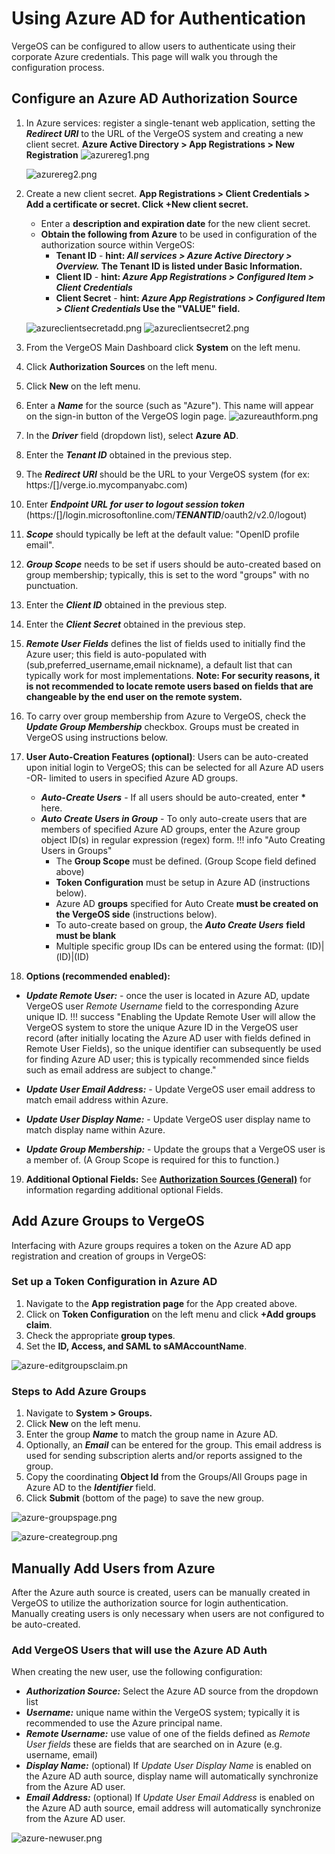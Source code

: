 
# Using Azure AD for Authentication

VergeOS can be configured to allow users to authenticate using their corporate Azure credentials. This page will walk you through the configuration process.

## Configure an Azure AD Authorization Source

1. In Azure services: register a single-tenant web application, setting the ***Redirect URI*** to the URL of the VergeOS system and creating a new client secret. **Azure Active Directory > App Registrations > New Registration**
    ![azurereg1.png](/product-guide/screenshots/azurereg1.png)

    ![azurereg2.png](/product-guide/screenshots/azurereg2.png)

2. Create a new client secret. **App Registrations > Client Credentials > Add a certificate or secret. Click +New client secret.**
   - Enter a **description and expiration date** for the new client secret.
   - **Obtain the following from Azure** to be used in configuration of the authorization source within VergeOS:
       - **Tenant ID** - **hint: *All services > Azure Active Directory > Overview.* The Tenant ID is listed under Basic Information.**
       - **Client ID** - **hint: *Azure App Registrations > Configured Item > Client Credentials***
       - **Client Secret** - **hint: *Azure App Registrations > Configured Item > Client Credentials* Use the "VALUE" field.**

    ![azureclientsecretadd.png](/product-guide/screenshots/azureclientsecretadd.png)
    ![azureclientsecret2.png](/product-guide/screenshots/azureclientsecret2.png)

3. From the VergeOS Main Dashboard click **System** on the left menu.
4. Click **Authorization Sources** on the left menu.
5. Click **New** on the left menu.
6. Enter a ***Name*** for the source (such as "Azure"). This name will appear on the sign-in button of the VergeOS login page.
    ![azureauthform.png](/product-guide/screenshots/azureauthform.png)

7. In the ***Driver*** field (dropdown list), select **Azure AD**.
8. Enter the ***Tenant ID*** obtained in the previous step.
9. The ***Redirect URI*** should be the URL to your VergeOS system
(for ex: https:/[]/verge.io.mycompanyabc.com)
10. Enter ***Endpoint URL for user to logout session token***
(https:/[]/login.microsoftonline.com/***TENANTID***/oauth2/v2.0/logout)
11. ***Scope*** should typically be left at the default value: "OpenID profile email".
12. ***Group Scope*** needs to be set if users should be auto-created based on group membership; typically, this is set to the word "groups" with no punctuation.
13. Enter the ***Client ID*** obtained in the previous step.
14. Enter the ***Client Secret*** obtained in the previous step.
15. ***Remote User Fields*** defines the list of fields used to initially find the Azure user; this field is auto-populated with (sub,preferred_username,email nickname), a default list that can typically work for most implementations. **Note: For security reasons, it is not recommended to locate remote users based on fields that are changeable by the end user on the remote system.**
16. To carry over group membership from Azure to VergeOS, check the ***Update Group Membership*** checkbox. Groups must be created in VergeOS using instructions below.
17. **User Auto-Creation Features (optional)**: Users can be auto-created upon initial login to VergeOS; this can be selected for all Azure AD users -OR- limited to users in specified Azure AD groups.
    - ***Auto-Create Users*** - If all users should be auto-created, enter **\*** here.
    - ***Auto Create Users in Group*** - To only auto-create users that are members of specified Azure AD groups, enter the Azure group object ID(s) in regular expression (regex) form.
!!! info "Auto Creating Users in Groups"
      - The **Group Scope** must be defined. (Group Scope field defined above)
      - **Token Configuration** must be setup in Azure AD (instructions below).
      - Azure AD **groups** specified for Auto Create **must be created on the VergeOS side** (instructions below).
      - To auto-create based on group, the ***Auto Create Users*** **field must be blank**
      - Multiple specific group IDs can be entered using the format: (ID)|(ID)|(ID) 

18. **Options (recommended enabled):**

- ***Update Remote User:*** - once the user is located in Azure AD, update VergeOS user *Remote Username* field to the corresponding Azure unique ID.
!!! success "Enabling the Update Remote User will allow the VergeOS system to store the unique Azure ID in the VergeOS user record (after initially locating the Azure AD user with fields defined in Remote User Fields), so the unique identifier can subsequently be used for finding Azure AD user; this is typically recommended since fields such as email address are subject to change."

- ***Update User Email Address:*** - Update VergeOS user email address to match email address within Azure.
- ***Update User Display Name:*** - Update VergeOS user display name to match display name within Azure.
- ***Update Group Membership:*** - Update the groups that a VergeOS user is a member of. (A Group Scope is required for this to function.)

19. **Additional Optional Fields:**  See [**Authorization Sources (General)**](product-guide/auth/auth-sources-overview) for information regarding additional optional Fields.

## Add Azure Groups to VergeOS

Interfacing with Azure groups requires a token on the Azure AD app registration and creation of groups in VergeOS:

### Set up a Token Configuration in Azure AD

1. Navigate to the **App registration page** for the App created above.
2. Click on **Token Configuration** on the left menu and click **+Add groups claim**.
3. Check the appropriate **group types**.
4. Set the **ID, Access, and SAML to sAMAccountName**.

![azure-editgroupsclaim.pn](/product-guide/screenshots/azure-editgroupsclaim.png)

### Steps to Add Azure Groups

1. Navigate to **System > Groups.**
2. Click **New** on the left menu.
3. Enter the group ***Name*** to match the group name in Azure AD.
4. Optionally, an ***Email*** can be entered for the group. This email address is used for sending subscription alerts and/or reports assigned to the group.
5. Copy the coordinating **Object Id** from the Groups/All Groups page in Azure AD to the ***Identifier*** field.
6. Click **Submit** (bottom of the page) to save the new group.

![azure-groupspage.png](/product-guide/screenshots/azure-groupspage.png)

![azure-creategroup.png](/product-guide/screenshots/azure-creategroup.png)

## Manually Add Users from Azure

After the Azure auth source is created, users can be manually created in VergeOS to utilize the authorization source for login authentication. Manually creating users is only necessary when users are not configured to be auto-created.

### Add VergeOS Users that will use the Azure AD Auth

When creating the new user, use the following configuration:

- ***Authorization Source:*** Select the Azure AD source from the dropdown list
- ***Username:*** unique name within the VergeOS system; typically it is recommended to use the Azure principal name.
- ***Remote Username:*** use value of one of the fields defined as *Remote User fields* these are fields that are searched on in Azure (e.g. username, email)
- ***Display Name:*** (optional) If *Update User Display Name* is enabled on the Azure AD auth source, display name will automatically synchronize from the Azure AD user.
- ***Email Address:*** (optional) If *Update User Email Address* is enabled on the Azure AD auth source, email address will automatically synchronize from the Azure AD user.

![azure-newuser.png](/product-guide/screenshots/azure-newuser.png)